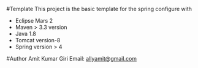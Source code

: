 #Template
This project is the basic template for the spring configure with
- Eclipse Mars 2
- Maven > 3.3 version
- Java 1.8
- Tomcat version-8
- Spring version > 4

#Author
Amit Kumar Giri
Email: allyamit@gmail.com